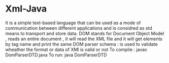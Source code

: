 # Xml-Java
It is a simple text-based language that can be used as a mode of communication between different applications and is considred as std means to transport and store data.
DOM stands for Document Object Model , reads an entire document , it will read the XML file and it will get elements by tag name  and print the same 
DOM parser schema : is used to validate wheather the format or data of XMl is valid or not 
To complie : javac DomParserDTD.java
To run: java DomParserDTD
